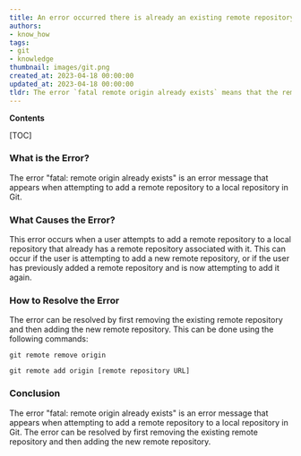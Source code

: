 ```yaml
---
title: An error occurred there is already an existing remote repository named 'origin' on github
authors:
- know_how
tags:
- git
- knowledge
thumbnail: images/git.png
created_at: 2023-04-18 00:00:00
updated_at: 2023-04-18 00:00:00
tldr: The error `fatal remote origin already exists` means that the remote repository has already been added to the local repository.
---
```


**Contents**

[TOC]

### What is the Error?

The error "fatal: remote origin already exists" is an error message that appears when attempting to add a remote repository to a local repository in Git. 

### What Causes the Error?

This error occurs when a user attempts to add a remote repository to a local repository that already has a remote repository associated with it. This can occur if the user is attempting to add a new remote repository, or if the user has previously added a remote repository and is now attempting to add it again. 

### How to Resolve the Error

The error can be resolved by first removing the existing remote repository and then adding the new remote repository. This can be done using the following commands:

`git remote remove origin`

`git remote add origin [remote repository URL]`

### Conclusion

The error "fatal: remote origin already exists" is an error message that appears when attempting to add a remote repository to a local repository in Git. The error can be resolved by first removing the existing remote repository and then adding the new remote repository.
